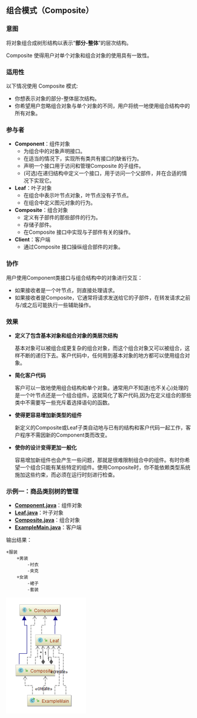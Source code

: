 ## 组合模式（Composite）

### 意图
将对象组合成树形结构以表示“**部分-整体**”的层次结构。

Composite 使得用户对单个对象和组合对象的使用具有一致性。

### 适用性
以下情况使用 Composite 模式:
-	你想表示对象的部分-整体层次结构。
-	你希望用户忽略组合对象与单个对象的不同，用户将统一地使用组合结构中的所有对象。

### 参与者
-	**Component**：组件对象
	-	为组合中的对象声明接口。
	-	在适当的情况下，实现所有类共有接口的缺省行为。
	-	声明一个接口用于访问和管理Composite 的子组件。
	-	(可选)在递归结构中定义一个接口，用于访问一个父部件，并在合适的情况下实现它。
-	**Leaf**：叶子对象
	-	在组合中表示叶节点对象，叶节点没有子节点。
	-	在组合中定义图元对象的行为。
-	**Composite**：组合对象
	-	定义有子部件的那些部件的行为。
	-	存储子部件。
	-	在Composite 接口中实现与子部件有关的操作。
-	**Client**：客户端
	-	通过Composite 接口操纵组合部件的对象。

### 协作
用户使用Component类接口与组合结构中的对象进行交互：

- 如果接收者是一个叶节点，则直接处理请求。
- 如果接收者是Composite，它通常将请求发送给它的子部件，在转发请求之前与/或之后可能执行一些辅助操作。

### 效果
- **定义了包含基本对象和组合对象的类层次结构**

  基本对象可以被组合成更复杂的组合对象，而这个组合对象又可以被组合，这样不断的递归下去。客户代码中，任何用到基本对象的地方都可以使用组合对象。

- **简化客户代码**

  客户可以一致地使用组合结构和单个对象。通常用户不知道(也不关心)处理的是一个叶节点还是一个组合组件。这就简化了客户代码,因为在定义组合的那些类中不需要写一些充斥着选择语句的函数。

- **使得更容易增加新类型的组件**

  新定义的Composite或Leaf子类自动地与已有的结构和客户代码一起工作，客户程序不需因新的Component类而改变。

- **使你的设计变得更加一般化**

  容易增加新组件也会产生一些问题，那就是很难限制组合中的组件。有时你希望一个组合只能有某些特定的组件。使用Composite时，你不能依赖类型系统施加这些约束，而必须在运行时刻进行检查。

### 示例一：商品类别树的管理

-	**[Component.java](CompositePattern/src/main/java/com/jueee/example01/Component.java)**：组件对象
-	**[Leaf.java](CompositePattern/src/main/java/com/jueee/example01/Leaf.java)**：叶子对象
-	**[Composite.java](CompositePattern/src/main/java/com/jueee/example01/Composite.java)**：组合对象
-	**[ExampleMain.java](CompositePattern/src/main/java/com/jueee/example01/ExampleMain.java)**：客户端

输出结果：

```
+服装
	+男装
		-衬衣
		-夹克
	+女装
		-裙子
		-套装
```

![1565698632203](assets/1565698632203.png)

